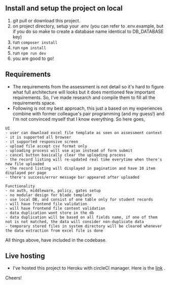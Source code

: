 ## Install and setup the project on local

1) git pull or download this project.
2) on project directory, setup your .env (you can refer to .env.example, but if you do so make to create a database name identical to DB_DATABASE key)
3) run `composer install`
4) run `npm install`
5) run `npm run dev`
6) you are good to go!

## Requirements
- The requirements from the assessment is not detail so it's hard to figure what full architecture will looks but it does mentioned few important requirements. So, I've made research and compile them to fill all the requirements space.
- Following is not my best approach, this just a based on my experiences combine with former colleague's pair programming (and my guess!) and I'm not convinced myself that I know everything. So here goes,

```
UI
- user can download excel file template as seen on assessment context
- it is supported all browser
- it supported responsive screen
- upload file accept csv format only
- uploading process will use ajax instead of form submit
- cancel button basically clear the uploading process
- the record listing will re-updated real time everytime when there's new file uploaded
- the record listing will displayed in pagination and have 10 item displayed per page
- there's success/error message bar appeared after uploaded

Functionality
- no auth, middleware, policy, gates setup
- no modular design for blade template
- use local DB, and consist of one table only for student records
- will have frontend file validation
- will have frontend file content validation
- data duplication wont store in the db
- data duplication will be based on all fields name, if one of them not is not matched, the data will consider non-duplicate data
- temporary stored files in system directory will be cleared whenever the data extraction from excel file is done
```

All things above, have included in the codebase. 

## Live hosting
- I've hosted this project to Heroku with circleCI manager. Here is the [link](http://studentqr-assessment-fitri.herokuapp.com/students/dashboard) .

Cheers!




